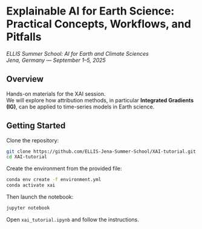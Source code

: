 # Explainable AI for Earth Science: Practical Concepts, Workflows, and Pitfalls

*ELLIS Summer School: AI for Earth and Climate Sciences*  
*Jena, Germany — September 1–5, 2025*


## Overview
Hands-on materials for the XAI session.  
We will explore how attribution methods, in particular **Integrated Gradients (IG)**, can be applied to time-series models in Earth science.


## Getting Started
Clone the repository:

```bash
git clone https://github.com/ELLIS-Jena-Summer-School/XAI-tutorial.git
cd XAI-tutorial
```

Create the environment from the provided file:

```bash
conda env create -f environment.yml
conda activate xai
```

Then launch the notebook:
```bash
jupyter notebook
```

Open `xai_tutorial.ipynb` and follow the instructions.
